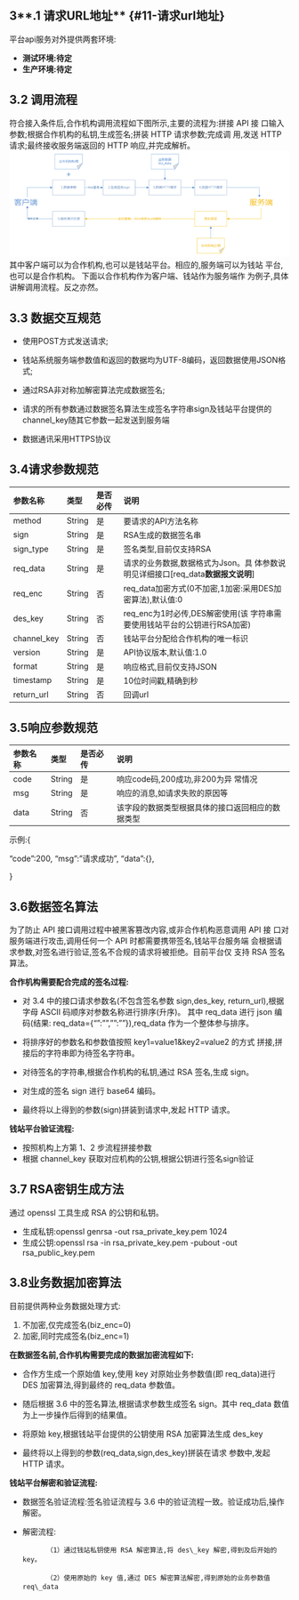 ## 3**.1 请求URL地址** {#11-请求url地址}

平台api服务对外提供两套环境:

* **测试环境:待定**
* **生产环境:待定**

## 3.2 调用流程

符合接入条件后,合作机构调用流程如下图所示,主要的流程为:拼接 API 接 口输入参数;根据合作机构的私钥,生成签名;拼装 HTTP 请求参数;完成调 用,发送 HTTP 请求;最终接收服务端返回的 HTTP 响应,并完成解析。![](/assets/process.png)其中客户端可以为合作机构,也可以是钱站平台。相应的,服务端可以为钱站 平台,也可以是合作机构。 下面以合作机构作为客户端、钱站作为服务端作 为例子,具体讲解调用流程。反之亦然。

## 3.3 数据交互规范

* 使用POST方式发送请求;

* 钱站系统服务端参数值和返回的数据均为UTF-8编码，返回数据使用JSON格式;

* 通过RSA非对称加解密算法完成数据签名;

* 请求的所有参数通过数据签名算法生成签名字符串sign及钱站平台提供的channel\_key随其它参数一起发送到服务端

* 数据通讯采用HTTPS协议

## 3.4请求参数规范

| **参数名称** | **类型** | **是否必传** | **说明** |
| :--- | :--- | :--- | :--- |
| method | String | 是 | 要请求的API方法名称 |
| sign | String | 是 | RSA生成的数据签名串 |
| sign\_type | String | 是 | 签名类型,目前仅支持RSA |
| req\_data | String | 是 | 请求的业务数据,数据格式为Json。具 体参数说明见详细接口\[req\_data**数据报文说明**\] |
| req\_enc | String | 否 | req\_data加密方式\(0不加密,1加密:采用DES加密算法\),默认值:0 |
| des\_key | String | 否 | req\_enc为1时必传,DES解密使用\(该 字符串需要使用钱站平台的公钥进行RSA加密\) |
| channel\_key | String | 否 | 钱站平台分配给合作机构的唯一标识 |
| version | String | 是 | API协议版本,默认值:1.0 |
| format | String | 是 | 响应格式,目前仅支持JSON |
| timestamp | String | 是 | 10位时间戳,精确到秒 |
| return\_url | String | 否 | 回调url |

## 3.5响应参数规范

| **参数名称** | **类型** | **是否必传** | **说明** |
| :--- | :--- | :--- | :--- |
| code | String | 是 | 响应code码,200成功,非200为异 常情况 |
| msg | String | 是 | 响应的消息,如请求失败的原因等 |
| data | String | 否 | 该字段的数据类型根据具体的接口返回相应的数据类型 |

示例:{

“code”:200, “msg”:”请求成功”, “data”:{},

}

## 3.6数据签名算法

为了防止 API 接口调用过程中被黑客篡改内容,或非合作机构恶意调用 API 接 口对服务端进行攻击,调用任何一个 API 时都需要携带签名,钱站平台服务端 会根据请求参数,对签名进行验证,签名不合规的请求将被拒绝。目前平台仅 支持 RSA 签名算法。

**合作机构需要配合完成的签名过程:**

* 对 3.4 中的接口请求参数名\(不包含签名参数 sign,des\_key, return\_url\),根据字母 ASCII 码顺序对参数名称进行排序\(升序\)。 其中 req\_data 进行 json 编码\(结果: req\_data={“”:””,””:””}\),req\_data 作为一个整体参与排序。
* 将排序好的参数名和参数值按照 key1=value1&key2=value2 的方式 拼接,拼接后的字符串即为待签名字符串。

* 对待签名的字符串,根据合作机构的私钥,通过 RSA 签名,生成 sign。

* 对生成的签名 sign 进行 base64 编码。

* 最终将以上得到的参数\(sign\)拼装到请求中,发起 HTTP 请求。

**钱站平台验证流程:**

* 按照机构上方第 1、2 步流程拼接参数
* 根据 channel\_key 获取对应机构的公钥,根据公钥进行签名sign验证

## 3.7 RSA密钥生成方法

通过 openssl 工具生成 RSA 的公钥和私钥。

* 生成私钥:openssl genrsa -out rsa\_private\_key.pem 1024
* 生成公钥:openssl rsa -in rsa\_private\_key.pem -pubout -out rsa\_public\_key.pem

## 3.8业务数据加密算法

目前提供两种业务数据处理方式:

1. 不加密,仅完成签名\(biz\_enc=0\)
2. 加密,同时完成签名\(biz\_enc=1\)

**在数据签名前,合作机构需要完成的数据加密流程如下:**

* 合作方生成一个原始值 key,使用 key 对原始业务参数值\(即 req\_data\)进行 DES 加密算法,得到最终的 req\_data 参数值。

* 随后根据 3.6 中的签名算法,根据请求参数生成签名 sign。其中 req\_data 数值为上一步操作后得到的结果值。

* 将原始 key,根据钱站平台提供的公钥使用 RSA 加密算法生成 des\_key

* 最终将以上得到的参数\(req\_data,sign,des\_key\)拼装在请求 参数中,发起 HTTP 请求。

**钱站平台解密和验证流程:**

* 数据签名验证流程:签名验证流程与 3.6 中的验证流程一致。验证成功后,操作解密。

* 解密流程:

            （1）通过钱站私钥使用 RSA 解密算法,将 des\_key 解密,得到及后开始的key。 

            （2）使用原始的 key 值,通过 DES 解密算法解密,得到原始的业务参数值req\_data



